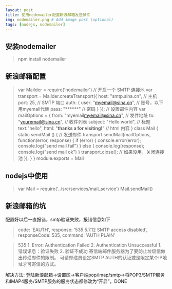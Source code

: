 ```yaml
---
layout: post
title: 使用nodemailer配置新浪邮箱发送邮件
img: nodemailer.png # Add image post (optional)
tags: [nodejs, nodemailer]
---
```


## 安装nodemailer
>npm install nodemailer


## 新浪邮箱配置
>var Mailder = require('nodemailer')
// 开启一个 SMTP 连接池
var transport = Mailder.createTransport({
    host: "smtp.sina.cn", // 主机
    port: 25, // SMTP 端口
    auth: {
        user: "myemail@sina.cn", // 账号，以下用myemail代替
        pass: "******" // 密码
    }
});
// 设置邮件内容
var mailOptions = {
    from: "myemail<myemail@sina.cn>", // 发件地址
    to: "youremail@sina.cn", // 收件列表
    subject: "Hello world", // 标题
    text:"hello",
    html: "<b>thanks a for visiting!</b>" // html 内容
}
class Mail {
    static sendMail () {
        // 发送邮件
        transport.sendMail(mailOptions, function(error, response) {
            if (error) {
                console.error(error);
                console.log("send mail fail")
            } else {
                console.log(response);
                console.log("send mail ok")
            }
            transport.close(); // 如果没用，关闭连接池
        });
    }
}
module.exports = Mail

## nodejs中使用

>var Mail = require('../src/services/mail_service')
>Mail.sendMail()

## 新浪邮箱的坑
配置好以后一直报错，smtp验证失败，报错信息如下
>code: 'EAUTH',
  response: '535 5.7.12 SMTP access disabled',
  responseCode: 535,
  command: 'AUTH PLAIN'

>535	1. Error: Authentication Failed 2. Authentication Unsuccessful	1. 错误讯息：验证失败 2. 验证不成功
寄信端邮件服务器为了要防止垃圾信做出传递邮件的限制。	可请邮递员设定SMTP AUTH的认证或是限定某个IP地址才可寄信的方式。

解决方法: 登陆新浪邮箱->设置区->客户端pop/imap/smtp->将POP3/SMTP服务和IMAP4服务/SMTP服务的服务状态都修改为“开启”，DONE
